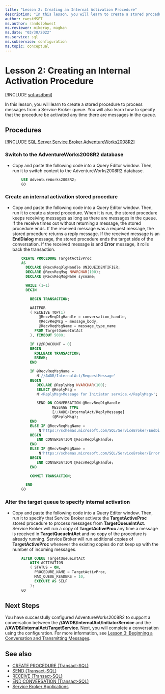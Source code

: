 ```yaml
---
title: "Lesson 2: Creating an Internal Activation Procedure"
description: "In this lesson, you will learn to create a stored procedure to process messages from a Service Broker queue."
author: rwestMSFT
ms.author: randolphwest
ms.reviewer: mikeray, maghan
ms.date: "03/30/2022"
ms.service: sql
ms.subservice: configuration
ms.topic: conceptual
---
```


# Lesson 2: Creating an Internal Activation Procedure

[!INCLUDE [sql-asdbmi](../../includes/applies-to-version/sql-asdbmi.md)]

In this lesson, you will learn to create a stored procedure to process messages from a Service Broker queue. You will also learn how to specify that the procedure be activated any time there are messages in the queue.

## Procedures

[!INCLUDE [SQL Server Service Broker AdventureWorks2008R2](../../includes/service-broker-adventureworks-2008-r2.md)]

### Switch to the AdventureWorks2008R2 database

- Copy and paste the following code into a Query Editor window. Then, run it to switch context to the AdventureWorks2008R2 database.

  ```sql
      USE AdventureWorks2008R2;
      GO
  ```

### Create an internal activation stored procedure

- Copy and paste the following code into a Query Editor window. Then, run it to create a stored procedure. When it is run, the stored procedure keeps receiving messages as long as there are messages in the queue. If the receive times out without returning a message, the stored procedure ends. If the received message was a request message, the stored procedure returns a reply message. If the received message is an **EndDialog** message, the stored procedure ends the target side of the conversation. If the received message is and **Error** message, it rolls back the transaction.

  ```sql
      CREATE PROCEDURE TargetActivProc
      AS
        DECLARE @RecvReqDlgHandle UNIQUEIDENTIFIER;
        DECLARE @RecvReqMsg NVARCHAR(100);
        DECLARE @RecvReqMsgName sysname;

        WHILE (1=1)
        BEGIN

          BEGIN TRANSACTION;

          WAITFOR
          ( RECEIVE TOP(1)
              @RecvReqDlgHandle = conversation_handle,
              @RecvReqMsg = message_body,
              @RecvReqMsgName = message_type_name
            FROM TargetQueueIntAct
          ), TIMEOUT 5000;

          IF (@@ROWCOUNT = 0)
          BEGIN
            ROLLBACK TRANSACTION;
            BREAK;
          END

          IF @RecvReqMsgName =
             N'//AWDB/InternalAct/RequestMessage'
          BEGIN
             DECLARE @ReplyMsg NVARCHAR(100);
             SELECT @ReplyMsg =
             N'<ReplyMsg>Message for Initiator service.</ReplyMsg>';

             SEND ON CONVERSATION @RecvReqDlgHandle
                    MESSAGE TYPE
                    [//AWDB/InternalAct/ReplyMessage]
                    (@ReplyMsg);
          END
          ELSE IF @RecvReqMsgName =
              N'https://schemas.microsoft.com/SQL/ServiceBroker/EndDialog'
          BEGIN
             END CONVERSATION @RecvReqDlgHandle;
          END
          ELSE IF @RecvReqMsgName =
              N'https://schemas.microsoft.com/SQL/ServiceBroker/Error'
          BEGIN
             END CONVERSATION @RecvReqDlgHandle;
          END

          COMMIT TRANSACTION;

        END
      GO
  ```

### Alter the target queue to specify internal activation

- Copy and paste the following code into a Query Editor window. Then, run it to specify that Service Broker activate the **TargetActiveProc** stored procedure to process messages from **TargetQueueIntAct**. Service Broker will run a copy of **TargetActiveProc** any time a message is received in **TargetQueueIntAct** and no copy of the procedure is already running. Service Broker will run additional copies of **TargetActiveProc** whenever the existing copies do not keep up with the number of incoming messages.

  ```sql
      ALTER QUEUE TargetQueueIntAct
          WITH ACTIVATION
          ( STATUS = ON,
            PROCEDURE_NAME = TargetActivProc,
            MAX_QUEUE_READERS = 10,
            EXECUTE AS SELF
          );
      GO
  ```

## Next Steps

You have successfully configured AdventureWorks2008R2 to support a conversation between the **//AWDB/InternalAct/InitiatorService** and the **//AWDB/InternalAct/TargetService**. Next, you will complete a conversation using the configuration. For more information, see [Lesson 3: Beginning a Conversation and Transmitting Messages](lesson-3-beginning-a-conversation-and-transmitting-messages.md).

## See also

- [CREATE PROCEDURE (Transact-SQL)](../../t-sql/statements/create-procedure-transact-sql.md)
- [SEND (Transact-SQL)](../../t-sql/statements/send-transact-sql.md)
- [RECEIVE (Transact-SQL)](../../t-sql/statements/receive-transact-sql.md)
- [END CONVERSATION (Transact-SQL)](../../t-sql/statements/end-conversation-transact-sql.md)
- [Service Broker Applications](service-broker-applications.md)
